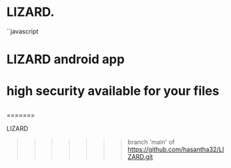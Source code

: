 # LIZARD.

``javascript
# LIZARD android app
# high security available for your files  <h2>
=======

LIZARD
>>>>>>> branch 'main' of https://github.com/hasantha32/LIZARD.git
